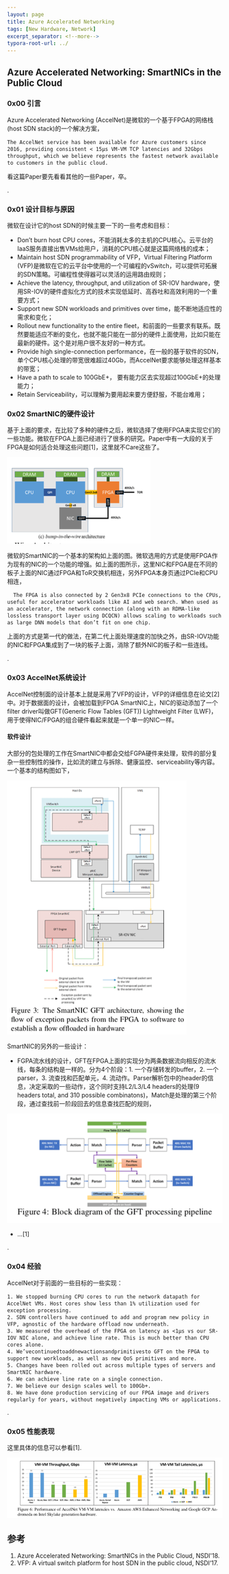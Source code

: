 ```yaml
---
layout: page
title: Azure Accelerated Networking
tags: [New Hardware, Network]
excerpt_separator: <!--more-->
typora-root-url: ../
---
```




## Azure Accelerated Networking: SmartNICs in the Public Cloud 



### 0x00 引言

  Azure Accelerated Networking (AccelNet)是微软的一个基于FPGA的网络栈(host SDN stack)的一个解决方案，

 ```
The AccelNet service has been available for Azure customers since 2016, providing consistent < 15μs VM-VM TCP latencies and 32Gbps throughput, which we believe represents the fastest network available to customers in the public cloud.
 ```

 看这篇Paper要先看看其他的一些Paper，卒。

.

### 0x01 设计目标与原因

  微软在设计它的host SDN的时候主要一下的一些考虑和目标：

* Don’t burn host CPU cores，不能消耗太多的主机的CPU核心。云平台的IaaS服务直接出售VMs给用户，消耗的CPU核心就是这篇网络栈的成本；
* Maintain host SDN programmability of VFP，Virtual Filtering Platform (VFP)是微软在它的云平台中使用的一个可编程的vSwitch，可以提供可拓展的SDN策略。可编程性使得器可以灵活的运用路由规则；
*  Achieve the latency, throughput, and utilization of SR-IOV hardware，使用SR-IOV的硬件虚拟化方式的技术实现低延时、高吞吐和高效利用的一个重要方式；
* Support new SDN workloads and primitives over time，能不断地适应性的需求和变化；
* Rollout new functionality to the entire fleet，和前面的一些要求有联系。既然要能适应不断的变化，也就不能只能在一部分的硬件上面使用，比如只能在最新的硬件。这个是对用户很不友好的一种方式。
* Provide high single-connection performance，在一般的基于软件的SDN，单个CPU核心处理的带宽很难超过40Gb，而AccelNet要求能够处理这样基本的带宽；
* Have a path to scale to 100GbE+， 要有能力区去实现超过100GbE+的处理能力；
* Retain Serviceability，可以理解为要用起来要方便舒服，不能台难用；



### 0x02 SmartNIC的硬件设计

  基于上面的要求，在比较了多种的硬件之后，微软选择了使用FPGA来实现它们的一些功能。微软在FPGA上面已经进行了很多的研究。Paper中有一大段的关于FPGA是如何适合处理这些问题[1]，这里就不Care这些了。

![smartmic-arch](/assets/img/smartmic-arch.png)

  微软的SmartNIC的一个基本的架构如上面的图。微软选用的方式是使用FPGA作为现有的NIC的一个功能的增强。如上面的图所示，这里NIC和FPGA是在不同的板子上面的NIC通过FPGA和ToR交换机相连，另外FPGA本身页通过PCIe和CPU相连，

```
  The FPGA is also connected by 2 Gen3x8 PCIe connections to the CPUs, useful for accelerator workloads like AI and web search. When used as an accelerator, the network connection (along with an RDMA-like lossless transport layer using DCQCN) allows scaling to workloads such as large DNN models that don’t fit on one chip.
```

 上面的方式是第一代的做法，在第二代上面处理速度的加快之外，由SR-IOV功能的NIC和FPGA集成到了一块的板子上面，消除了额外NIC的板子和一些连线。

.

### 0x03 AccelNet系统设计

 AccelNet控制面的设计基本上就是采用了VFP的设计，VFP的详细信息在论文[2]中。对于数据面的设计，会被加载到FPGA SmartNIC上，NIC的驱动添加了一个filter driver叫做GFT(Generic Flow Tables (GFT)) Lightweight Filter (LWF)，用于使得NIC/FPGA的组合硬件看起来就是一个单一的NIC一样。

#### 软件设计

  大部分的包处理的工作在SmartNIC中都会交给FGPA硬件来处理，软件的部分复杂一些控制性的操作，比如流的建立与拆除、健康监控、serviceability等内容。一个基本的结构图如下，

![smartnic-gft](/assets/img/smartnic-gft.png)

SmartNIC的另外的一些设计：

* FGPA流水线的设计，GFT在FPGA上面的实现分为两条数据流向相反的流水线，每条的结构是一样的。分为4个阶段：1. 一个存储转发的buffer，2. 一个parser，3. 流查找和匹配单元，4. 流动作。Parser解析包中的header的信息，决定采取的一些动作，这个同时支持L2/L3/L4 headers的处理(9 headers total, and 310 possible combinatons)，Match是处理的第三个阶段，通过查找前一阶段回去的信息查找匹配的规则，

![smartnic-pipeline](/assets/img/smartnic-pipeline.png)

* ...[1]

.

### 0x04 经验

  AccelNet对于前面的一些目标的一些实现：

```
1. We stopped burning CPU cores to run the network datapath for AccelNet VMs. Host cores show less than 1% utilization used for exception processing.
2. SDN controllers have continued to add and program new policy in VFP, agnostic of the hardware offload now underneath.
3. We measured the overhead of the FPGA on latency as <1μs vs our SR-IOV NIC alone, and achieve line rate. This is much better than CPU cores alone.
4. We’vecontinuedtoaddnewactionsandprimitivesto GFT on the FPGA to support new workloads, as well as new QoS primitives and more.
5. Changes have been rolled out across multiple types of servers and SmartNIC hardware.
6. We can achieve line rate on a single connection.
7. We believe our design scales well to 100Gb+.
8. We have done production servicing of our FPGA image and drivers regularly for years, without negatively impacting VMs or applications.
```

.

### 0x05 性能表现

  这里具体的信息可以参看[1].

![smartnic-perf](/assets/img/smartnic-perf.png)



## 参考

1. Azure Accelerated Networking: SmartNICs in the Public Cloud, NSDI'18.
2.  VFP: A virtual switch platform for host SDN in the public cloud, NSDI‘17.


